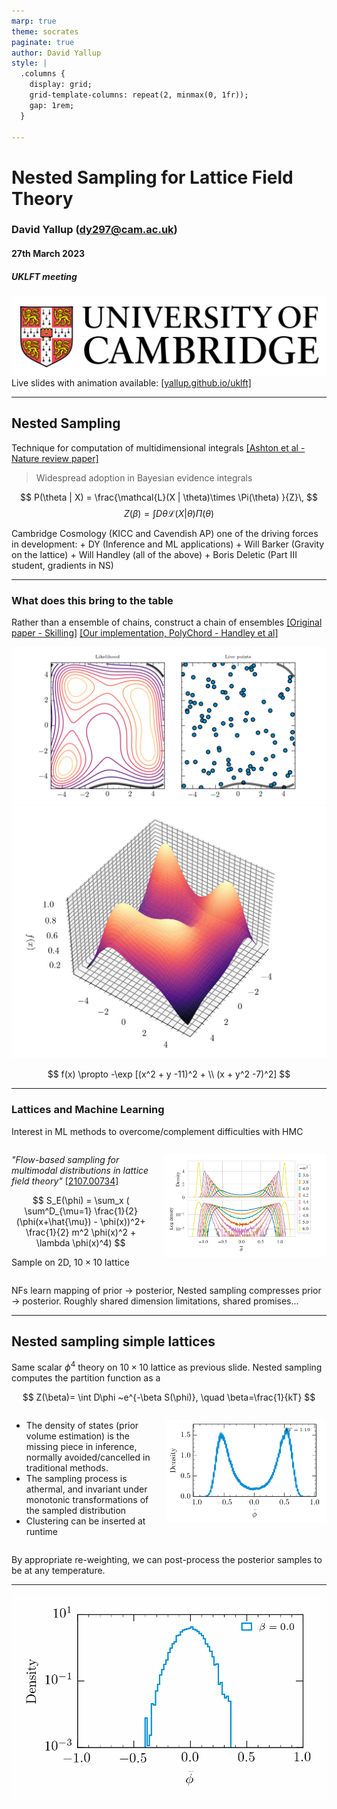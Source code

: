 ```yaml
---
marp: true
theme: socrates
paginate: true
author: David Yallup
style: |
  .columns {
    display: grid;
    grid-template-columns: repeat(2, minmax(0, 1fr));
    gap: 1rem;
  }

---
```



<!-- <style>
section {
  font-size: 28px;
}
  img[alt~="center"] {
  display: block;
  margin: 0 auto;
  }

  justify-content: flex-start;
</style> -->

<style>
   .font-size: 18px;
    
    img[alt~="center"] {
    display: block;
    margin: 0 auto;
    }

  justify-content: flex-start;


   .cite-author {
      text-align        : right;
   }
   .cite-author:after {
      color             : orangered;
      font-size         : 125%;
      /* font-style        : italic; */
      font-weight       : bold;
      font-family       : Cambria, Cochin, Georgia, Times, 'Times New Roman', serif;
      padding-right     : 130px;
   }
   .cite-author[data-text]:after {
      content           : " - "attr(data-text) " - ";      
   }

   .cite-author p {
      padding-bottom : 40px
   }

</style>




<!-- _class: titlepage -->

# Nested Sampling for Lattice Field Theory
### David Yallup (<dy297@cam.ac.uk>)
#### 27th March 2023
##### UKLFT meeting

![height:100px](./assets/cam.png)
Live slides with animation available:
[[yallup.github.io/uklft]](https://yallup.github.io/uklft) 


----
<!-- paginate: true -->



## Nested Sampling

Technique for computation of multidimensional integrals [[Ashton et al - Nature review paper]](https://arxiv.org/abs/2205.15570)
> Widespread adoption in Bayesian evidence integrals 

$$ P(\theta | X) = \frac{\mathcal{L}(X | \theta)\times \Pi(\theta) }{Z}\, $$
$$ Z(\beta) = \int D\theta \mathcal{L}(X | \theta)\Pi(\theta) $$

Cambridge Cosmology (KICC and Cavendish AP) one of the driving forces in development: 
$+$ DY (Inference and ML applications) 
$+$ Will Barker (Gravity on the lattice)
$+$ Will Handley (all of the above)
$+$ Boris Deletic (Part III student, gradients in NS)

----
### What does this bring to the table

Rather than a ensemble of chains, construct a chain of ensembles
[[Original paper - Skilling]](https://projecteuclid.org/journals/bayesian-analysis/volume-1/issue-4/Nested-sampling-for-general-Bayesian-computation/10.1214/06-BA127.full)
[[Our implementation, PolyChord - Handley et al]](https://arxiv.org/abs/1506.00171)

<!-- ![bg right](./assets/himmelblau.png) -->

![w:710](./assets/himmelblau.gif) ![w:400](./assets/himmelblau.png)

$$
f(x) \propto -\exp [(x^2 + y -11)^2 + \\ (x + y^2 -7)^2]
$$

----

### Lattices and Machine Learning

Interest in ML methods to overcome/complement difficulties with HMC

<div class="columns">
<div>

*"Flow-based sampling for multimodal distributions in lattice field theory"* [[2107.00734]](https://arxiv.org/abs/2107.00734)

$$
S_E(\phi) = \sum_x (  \sum^D_{\mu=1} \frac{1}{2}(\phi(x+\hat{\mu}) -  \phi(x))^2+ \frac{1}{2} m^2 \phi(x)^2 + \lambda \phi(x)^4)
$$

<!-- $\phi^4$ scalar lagrangian with wrong sign (higgs) mass potential -->
Sample on 2D, $10\times10$ lattice
</div>
<div>

<center>

![width:600px center](./assets/lattice.png)

</center>
  
</div>
</div>

NFs learn mapping of prior $\rightarrow$ posterior, Nested sampling compresses prior $\rightarrow$ posterior. Roughly shared dimension limitations, shared promises...


----
## Nested sampling simple lattices

Same scalar $\phi^4$ theory on $10\times10$ lattice as previous slide. Nested sampling computes the partition function as a

$$
    Z(\beta)= \int D\phi ~e^{-\beta S(\phi)}, \quad \beta=\frac{1}{kT}
$$

<div class="columns">
<div>

* The density of states (prior volume estimation) is the missing piece in
inference, normally avoided/cancelled in traditional methods.
* The sampling process is athermal, and invariant under monotonic
transformations of the sampled distribution
* Clustering can be inserted at runtime

</div>
<div>

<center>

![width:600px center](./assets/ns_lat.png)

</center>
  
</div>
</div>

By appropriate re-weighting, we can post-process the posterior samples to be at any temperature.

----


![bg 80%](./assets/beta_flow.gif)


